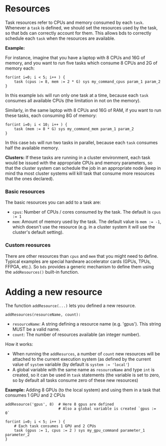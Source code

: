# Resources

Task resources refer to CPUs and memory consumed by each `task`.
Whenever a `task` is defined, we should set the resources used by the task, so that bds can correctly account for them. 
This allows bds to correctly schedule each `task` when the resources are available.

**Example:**

For instance, imagine that you have a laptop with 8 CPUs and 16G of memory, and you want to run five tasks which consume 8 CPUs and 2G of memory each: 
```
for(int i=0; i < 5; i++ ) {
    task (cpus := 8, mem := 2 * G) sys my_command_cpus param_1 param_2
}   
```
In this example `bds` will run only one task at a time, because each `task` consumes all available CPUs (the limitation in not on the memory).

Similarly, in the same laptop with 8 CPUs and 16G of RAM, if you want to run these tasks, each consuming 8G of memory:
```
for(int i=0; i < 10; i++ ) {
    task (mem := 8 * G) sys my_command_mem param_1 param_2
}
```
In this case `bds` will run two tasks in parallel, because each `task` consumes half the available memory.

**Clusters:** If these tasks are running in a cluster environment, each task would be issued with the appropriate CPUs and memory parameters, so that the cluster system can schedule the job in an appropriate node (keep in mind tha most cluster systems will kill task that consume more resources that the ones declared).

### Basic resources

The basic resources you can add to a task are:
- `cpus`: Number of CPUs / cores consumed by the task. The default is `cpus := 1`
- `mem`: Amount of memory used by the task. The default value is `mem := -1`, which doesn't use the resource (e.g. in a cluster system it will use the cluster's default setting).

### Custom reosurces

There are other resources than `cpus` and `mem` that you might need to define.
Typical examples are special hardware accelerator cards (GPUs, TPUs, FFPGA, etc.).
So `bds` provides a generic mechanism to define them using the `addResources()` built-in function.

# Adding a new resource

The function `addResource(...)` lets you defined a new resource.

```
addResources(resourceName, count):
```
- `resourceName`: A string defining a resource name (e.g. 'gpus'). This string MUST be a valid name.
- `count`: The number of resources available (an integer number).

How it works:
- When running the `addResurces`, a number of `count` new resources will be attached to the current execution system (as defined by the current value of `system` variable (by default is `system := 'local'`)
- A global variable with the same name as `resourceName` and type `int` is created, so it can be used in `task` statements (the variable is set to zero, so by default all tasks consume zero of these new resources)  

**Example:** Adding 8 GPUs (to the local system) and using them in a task that consumes 1 GPU and 2 CPUs
```
addResource('gpus', 8)  # Here 8 gpus are defined
                        # Also a global variable is created `gpus := 0`

for(int i=0; i < 5; i++ ) {
    # Each task consumes 1 GPU and 2 CPUs
    task (gpus := 1, cpus := 2 ) sys my_gpu_command parameter_1 parameter_2 
}
```


